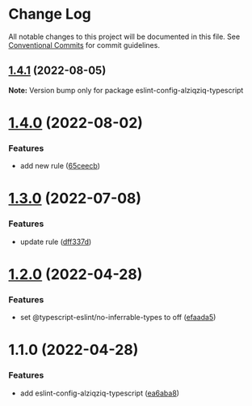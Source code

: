 # Change Log

All notable changes to this project will be documented in this file.
See [Conventional Commits](https://conventionalcommits.org) for commit guidelines.

## [1.4.1](https://github.com/alziqziq/eslint-config/compare/eslint-config-alziqziq-typescript@1.4.0...eslint-config-alziqziq-typescript@1.4.1) (2022-08-05)

**Note:** Version bump only for package eslint-config-alziqziq-typescript





# [1.4.0](https://github.com/alziqziq/eslint-config/compare/eslint-config-alziqziq-typescript@1.3.0...eslint-config-alziqziq-typescript@1.4.0) (2022-08-02)

### Features

- add new rule ([65ceecb](https://github.com/alziqziq/eslint-config/commit/65ceecb34c6563ef2ddd39b70cee081fe06003b8))

# [1.3.0](https://github.com/alziqziq/eslint-config/compare/eslint-config-alziqziq-typescript@1.2.0...eslint-config-alziqziq-typescript@1.3.0) (2022-07-08)

### Features

- update rule ([dff337d](https://github.com/alziqziq/eslint-config/commit/dff337d43833f04bf6b9d1c30cb4a7c045351e92))

# [1.2.0](https://github.com/alziqziq/eslint-config/compare/eslint-config-alziqziq-typescript@1.1.0...eslint-config-alziqziq-typescript@1.2.0) (2022-04-28)

### Features

- set @typescript-eslint/no-inferrable-types to off ([efaada5](https://github.com/alziqziq/eslint-config/commit/efaada51d4dd54e5d270e87a14d6d6832ae8b5fd))

# 1.1.0 (2022-04-28)

### Features

- add eslint-config-alziqziq-typescript ([ea6aba8](https://github.com/alziqziq/eslint-config/commit/ea6aba86840f1ac44170633d565f23993a21af77))

